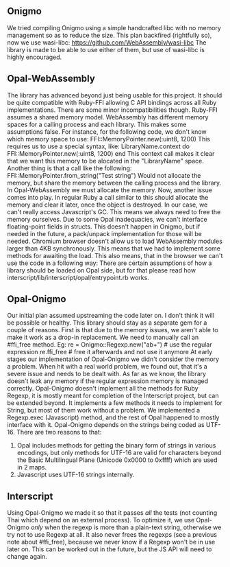 ## Onigmo
We tried compiling Onigmo using a simple handcrafted libc with no memory management
so as to reduce the size. This plan backfired (rightfully so), now we use wasi-libc:
https://github.com/WebAssembly/wasi-libc
The library is made to be able to use either of them, but use of wasi-libc is highly
encouraged.
## Opal-WebAssembly
The library has advanced beyond just being usable for this project. It should be quite
compatible with Ruby-FFI allowing C API bindings across all Ruby implementations. There
are some minor incompatibilities though.
Ruby-FFI assumes a shared memory model. WebAssembly has different memory spaces for a
calling process and each library. This makes some assumptions false.
For instance, for the following code, we don't know which memory space to use:
    FFI::MemoryPointer.new(:uint8, 1200)
This requires us to use a special syntax, like:
    LibraryName.context do
      FFI::MemoryPointer.new(:uint8, 1200)
    end
This context call makes it clear that we want this memory to be alocated in the
"LibraryName" space.
Another thing is that a call like the following:
    FFI::MemoryPointer.from_string("Test string")
Would not allocate the memory, but share the memory between the calling process and
the library. In Opal-WebAssembly we must allocate the memory. Now, another issue comes
into play. In regular Ruby a call similar to this should allocate the memory and clear
it later, once the object is destroyed. In our case, we can't really access Javascript's
GC. This means we always need to free the memory ourselves.
Due to some Opal inadequacies, we can't interface floating-point fields in structs. This
doesn't happen in Onigmo, but if needed in the future, a pack/unpack implementation for
those will be needed.
Chromium browser doesn't allow us to load WebAssembly modules larger than 4KB synchronously.
This means that we had to implement some methods for awaiting the load. This also means,
that in the browser we can't use the code in a following way:
    <script src='file.js'></script>
    <script>
        Opal.Library.$new();
    </script>
This approach works in Node and possibly in other browsers, but Chromium requires us to
do it this way:
    <script src='file.js'></script>
    <script>
        Opal.WebAssembly.$wait_for("library-wasm").then(function() {
            Opal.Library.$new();
        });
    </script>
There are certain assumptions of how a library should be loaded on Opal side, but for that
please read how interscript/lib/interscript/opal/entrypoint.rb works.
## Opal-Onigmo
Our initial plan assumed upstreaming the code later on. I don't think it will be
possible or healthy. This library should stay as a separate gem for a couple of reasons.
First is that due to the memory issues, we aren't able to make it work as a drop-in
replacement. We need to manually call an #ffi_free method. Eg:
    re = Onigmo::Regexp.new("ab+")
    # use the regular expression
    re.ffi_free # free it afterwards and not use it anymore
At early stages our implementation of Opal-Onigmo we didn't consider the memory a
problem. When hit with a real world problem, we found out, that it's a severe issue and
needs to be dealt with. As far as we know, the library doesn't leak any memory if the
regular expression memory is managed correctly.
Opal-Onigmo doesn't implement all the methods for Ruby Regexp, it is mostly meant for
completion of the Interscript project, but can be extended beyond. It implements a few
methods it needs to implement for String, but most of them work without a problem. We
implemented a Regexp.exec (Javascript) method, and the rest of Opal happened to mostly
interface with it.
Opal-Onigmo depends on the strings being coded as UTF-16. There are two reasons to that:
1. Opal includes methods for getting the binary form of strings in various encodings,
   but only methods for UTF-16 are valid for characters beyond the Basic Multilingual
   Plane (Unicode 0x0000 to 0xffff) which are used in 2 maps.
2. Javascript uses UTF-16 strings internally.
## Interscript
Using Opal-Onigmo we made it so that it passes _all_ the tests (not counting Thai which
depend on an external process). To optimize it, we use Opal-Onigmo _only_ when the regexp
is more than a plain-text string, otherwise we try not to use Regexp at all. It also never
frees the regexps (see a previous note about #ffi_free), because we never know if a Regexp
won't be in use later on. This can be worked out in the future, but the JS API will need
to change again.